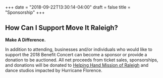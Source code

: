 +++
date = "2018-09-22T13:30:14-04:00"
draft = false
title = "Sponsorship"
+++
## How Can I Support Move It Raleigh?

**Make A Difference.**

In addition to attending, businesses and/or individuals who would like to support the 2018 Benefit Concert can become a sponsor or provide a donation to be auctioned. All net proceeds from ticket sales, sponsorships, and donations will be donated to [Helping Hand Mission of Raleigh](http://helpinghandmission.org/) and dance studios impacted by Hurricane Florence.